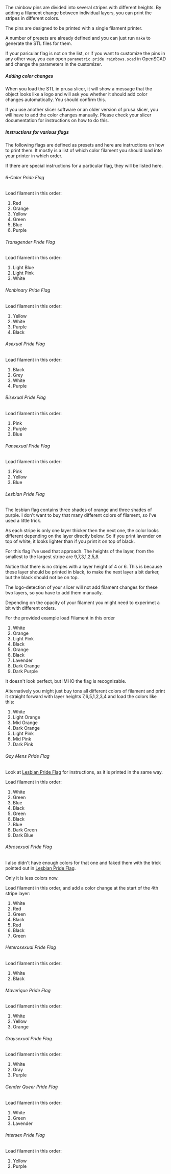 The rainbow pins are divided into several stripes with different heights.
By adding a filament change between individual layers, you can print the stripes in different
colors.

The pins are designed to be printed with a single filament printer.

A number of presets are already defined and you can just run `make` to generate the STL files for
them.

If your paricular flag is not on the list, or if you want to customize the pins in any other way,
you can open `parametric pride rainbows.scad` in OpenSCAD and change the parameters in the
customizer.

##### Adding color changes

When you load the STL in prusa slicer, it will show a message that the object looks like a logo and
will ask you whether it should add color changes automatically. You should confirm this.

If you use another slicer software or an older version of prusa slicer, you will have to add the
color changes manually. Please check your slicer documentation for instructions on how to do this.

##### Instructions for various flags

The following flags are defined as presets and here are instructions on how to print them.
It mostly is a list of which color filament you should load into your printer in which order.

If there are special instructions for a particular flag, they will be listed here.

###### 6-Color Pride Flag

Load filament in this order:

1. Red
2. Orange
3. Yellow
4. Green
5. Blue
6. Purple

###### Transgender Pride Flag

Load filament in this order:

1. Light Blue
2. Light Pink
3. White

###### Nonbinary Pride Flag

Load filament in this order:

1. Yellow
2. White
3. Purple
4. Black

###### Asexual Pride Flag

Load filament in this order:

1. Black
2. Grey
3. White
4. Purple

###### Bisexual Pride Flag

Load filament in this order:

1. Pink
2. Purple
3. Blue

###### Pansexual Pride Flag

Load filament in this order:

1. Pink
2. Yellow
3. Blue

###### Lesbian Pride Flag

The lesbian flag contains three shades of orange and three shades of purple.
I don't want to buy that many different colors of filament, so I've used a little trick.

As each stripe is only one layer thicker then the next one, the color looks different depending on
the layer directly below. So if you print lavender on top of white, it looks lighter than if you
print it on top of black.

For this flag I've used that approach. The heights of the layer, from the smallest to the largest
stripe are 9,7,3,1,2,5,8.

Notice that there is no stripes with a layer height of 4 or 6. This is because these layer should be
printed in black, to make the next layer a bit darker, but the black should not be on top.

The logo-detection of your slicer will not add filament changes for these two layers, so you have to
add them manually.

Depending on the opacity of your filament you might need to experimet a bit with different orders.

For the provided example load Filament in this order

1. White
2. Orange
3. Light Pink
4. Black
5. Orange
6. Black
7. Lavender
8. Dark Orange
9. Dark Purple

It doesn't look perfect, but IMHO the flag is recognizable.

Alternatively you might just buy tons all different colors of filament and print it straight forward
with layer heights 7,6,5,1,2,3,4 and load the colors like this:

1. White
2. Light Orange
3. Mid Orange
4. Dark Orange
5. Light Pink
6. Mid Pink
7. Dark Pink

###### Gay Mens Pride Flag

Look at [Lesbian Pride Flag](#lesbian-pride-flag) for instructions, as it is printed in the same way.

Load filament in this order:

1. White
2. Green
3. Blue
4. Black
5. Green
6. Black
7. Blue
8. Dark Green
9. Dark Blue

###### Abrosexual Pride Flag

I also didn't have enough colors for that one and faked them with the trick pointed out in [Lesbian Pride Flag](#lesbian-pride-flag).

Only it is less colors now.

Load filament in this order, and add a color change at the start of the 4th stripe layer:

1. White
2. Red
3. Green
4. Black
5. Red
6. Black
7. Green

###### Heterosexual Pride Flag

Load filament in this order:

1. White
2. Black

###### Maverique Pride Flag

Load filament in this order:

1. White
2. Yellow
3. Orange

###### Graysexual Pride Flag

Load filament in this order:

1. White
2. Gray
3. Purple

###### Gender Queer Pride Flag

Load filament in this order:

1. White
2. Green
3. Lavender

###### Intersex Pride Flag

Load filament in this order:

1. Yellow
2. Purple
